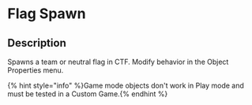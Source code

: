 # Flag Spawn

## Description

Spawns a team or neutral flag in CTF. Modify behavior in the Object Properties menu.

{% hint style="info" %}Game mode objects don't work in Play mode and must be tested in a Custom Game.{% endhint %}
